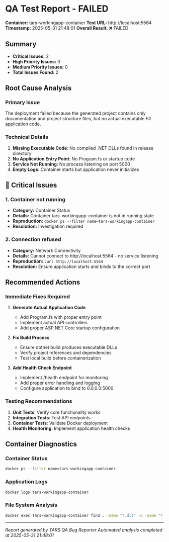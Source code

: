 # QA Test Report - FAILED

**Container:** tars-workingapp-container
**Test URL:** http://localhost:5564
**Timestamp:** 2025-05-31 21:48:01
**Overall Result:** ❌ FAILED

## Summary
- **Critical Issues:** 2
- **High Priority Issues:** 0
- **Medium Priority Issues:** 0
- **Total Issues Found:** 2

## Root Cause Analysis

### Primary Issue
The deployment failed because the generated project contains only documentation and project structure files, but no actual executable F# application code.

### Technical Details
1. **Missing Executable Code**: No compiled .NET DLLs found in release directory
2. **No Application Entry Point**: No Program.fs or startup code
3. **Service Not Running**: No process listening on port 5000
4. **Empty Logs**: Container starts but application never initializes


## 🚨 Critical Issues

### 1. Container not running
- **Category:** Container Status
- **Details:** Container tars-workingapp-container is not in running state
- **Reproduction:** `docker ps --filter name=tars-workingapp-container`
- **Resolution:** Investigation required

### 2. Connection refused
- **Category:** Network Connectivity
- **Details:** Cannot connect to http://localhost:5564 - no service listening
- **Reproduction:** `curl http://localhost:5564`
- **Resolution:** Ensure application starts and binds to the correct port

## Recommended Actions

### Immediate Fixes Required
1. **Generate Actual Application Code**
   - Add Program.fs with proper entry point
   - Implement actual API controllers
   - Add proper ASP.NET Core startup configuration

2. **Fix Build Process**
   - Ensure dotnet build produces executable DLLs
   - Verify project references and dependencies
   - Test local build before containerization

3. **Add Health Check Endpoint**
   - Implement /health endpoint for monitoring
   - Add proper error handling and logging
   - Configure application to bind to 0.0.0.0:5000

### Testing Recommendations
1. **Unit Tests**: Verify core functionality works
2. **Integration Tests**: Test API endpoints
3. **Container Tests**: Validate Docker deployment
4. **Health Monitoring**: Implement application health checks

## Container Diagnostics

### Container Status
```bash
docker ps --filter name=tars-workingapp-container
```

### Application Logs
```bash
docker logs tars-workingapp-container
```

### File System Analysis
```bash
docker exec tars-workingapp-container find . -name "*.dll" -o -name "*.fs" -o -name "*.fsproj"
```

---
*Report generated by TARS QA Bug Reporter*
*Automated analysis completed at 2025-05-31 21:48:01*
